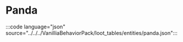 # Panda

:::code language="json" source="../../../VanilliaBehaviorPack/loot_tables/entities/panda.json":::